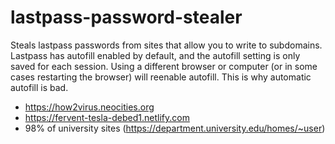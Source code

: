 # lastpass-password-stealer

Steals lastpass passwords from sites that allow you to write to subdomains. Lastpass has autofill enabled by default, and the autofill setting is only saved for each session. Using a different browser or computer (or in some cases restarting the browser) will reenable autofill. This is why automatic autofill is bad.

 - https://how2virus.neocities.org
 - https://fervent-tesla-debed1.netlify.com
 - 98% of university sites (https://department.university.edu/homes/~user)
